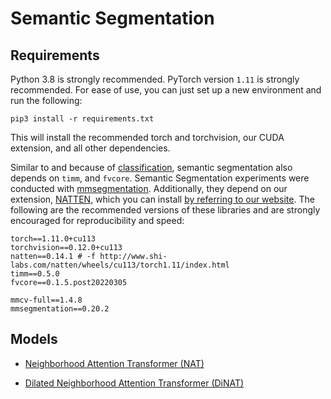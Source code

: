 # Semantic Segmentation

## Requirements
Python 3.8 is strongly recommended.
PyTorch version `1.11` is strongly recommended.
For ease of use, you can just set up a new environment and run the following:
```shell
pip3 install -r requirements.txt
```
This will install the recommended torch and torchvision, our CUDA extension, and all other dependencies.

Similar to and because of [classification](../classification/README.md), semantic segmentation also depends on `timm`, 
and `fvcore`. Semantic Segmentation experiments were conducted with [mmsegmentation](https://github.com/open-mmlab/mmsegmentation/).
Additionally, they depend on our extension, [NATTEN](https://github.com/SHI-Labs/NATTEN), which you can install 
[by referring to our website](https://www.shi-labs.com/natten/). 
The following are the recommended versions of these libraries and are strongly encouraged for reproducibility and speed:
```shell
torch==1.11.0+cu113
torchvision==0.12.0+cu113
natten==0.14.1 # -f http://www.shi-labs.com/natten/wheels/cu113/torch1.11/index.html
timm==0.5.0
fvcore==0.1.5.post20220305

mmcv-full==1.4.8
mmsegmentation==0.20.2
```

## Models

* [Neighborhood Attention Transformer (NAT)](NAT.md)

* [Dilated Neighborhood Attention Transformer (DiNAT)](DiNAT.md)
